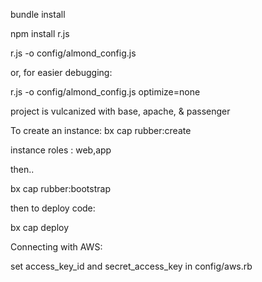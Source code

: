 bundle install

npm install r.js

r.js -o config/almond_config.js 

or, for easier debugging:

r.js -o config/almond_config.js optimize=none



project is vulcanized with base, apache, & passenger


To create an instance:
bx cap rubber:create

instance roles : web,app

then..

bx cap rubber:bootstrap

then to deploy code:

bx cap deploy


Connecting with AWS:

set access_key_id and secret_access_key in config/aws.rb

